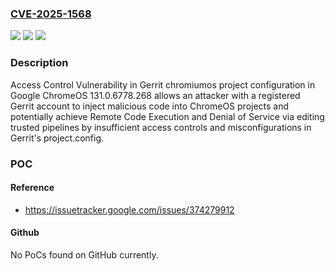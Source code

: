 ### [CVE-2025-1568](https://cve.mitre.org/cgi-bin/cvename.cgi?name=CVE-2025-1568)
![](https://img.shields.io/static/v1?label=Product&message=ChromeOS&color=blue)
![](https://img.shields.io/static/v1?label=Version&message=%3D%20131.0.6778.268%20&color=brighgreen)
![](https://img.shields.io/static/v1?label=Vulnerability&message=Code%20execution&color=brighgreen)

### Description

Access Control Vulnerability in Gerrit chromiumos project configuration in Google ChromeOS 131.0.6778.268 allows an attacker with a registered Gerrit account to inject malicious code into ChromeOS projects and potentially achieve Remote Code Execution and Denial of Service  via editing trusted pipelines by insufficient access controls and misconfigurations in Gerrit's project.config.

### POC

#### Reference
- https://issuetracker.google.com/issues/374279912

#### Github
No PoCs found on GitHub currently.

